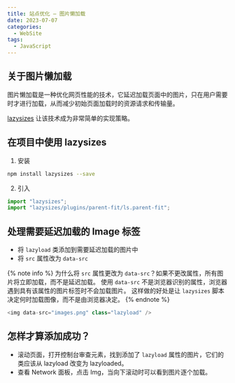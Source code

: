 ```yaml
---
title: 站点优化 — 图片懒加载
date: 2023-07-07
categories: 
  - WebSite
tags:
  - JavaScript
---
```


## 关于图片懒加载

图片懒加载是一种优化网页性能的技术，它延迟加载页面中的图片，只在用户需要时才进行加载，从而减少初始页面加载时的资源请求和传输量。

[lazysizes](https://github.com/aFarkas/lazysizes) 让该技术成为非常简单的实现策略。

## 在项目中使用 lazysizes

1. 安装

```bash
npm install lazysizes --save
```

2. 引入

```js
import "lazysizes";
import "lazysizes/plugins/parent-fit/ls.parent-fit";
```

## 处理需要延迟加载的 Image 标签

- 将 `lazyload` 类添加到需要延迟加载的图片中
- 将 `src` 属性改为 `data-src`

{% note info %}
为什么将 `src` 属性更改为 `data-src`？如果不更改属性，所有图片将立即加载，而不是延迟加载。
使用 `data-src` 不是浏览器识别的属性，浏览器遇到具有该属性的图片标签时不会加载图片。
这样做的好处是让 `lazysizes` 脚本决定何时加载图像，而不是由浏览器决定。
{% endnote %}

```js
<img data-src="images.png" class="lazyload" />
```

## 怎样才算添加成功？

- 滚动页面，打开控制台审查元素，找到添加了 `lazyload` 属性的图片，它们的类应该从 lazyload 改变为 lazyloaded。
- 查看 Network 面板，点击 Img，当向下滚动时可以看到图片逐个加载。
